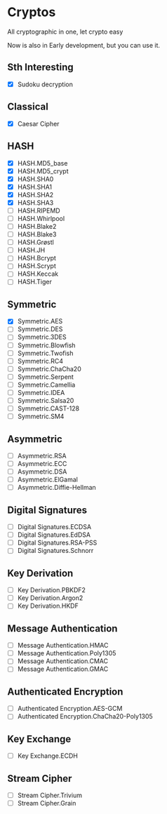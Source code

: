 # Cryptos

All cryptographic in one, let crypto easy

Now is also in Early development, but you can use it.

## Sth Interesting

- [x] Sudoku decryption

## Classical

- [x] Caesar Cipher

## HASH

- [x] HASH.MD5_base
- [x] HASH.MD5_crypt
- [x] HASH.SHA0
- [x] HASH.SHA1
- [x] HASH.SHA2
- [x] HASH.SHA3
- [ ] HASH.RIPEMD
- [ ] HASH.Whirlpool
- [ ] HASH.Blake2
- [ ] HASH.Blake3
- [ ] HASH.Grøstl
- [ ] HASH.JH
- [ ] HASH.Bcrypt
- [ ] HASH.Scrypt
- [ ] HASH.Keccak
- [ ] HASH.Tiger

## Symmetric

- [x] Symmetric.AES
- [ ] Symmetric.DES
- [ ] Symmetric.3DES
- [ ] Symmetric.Blowfish
- [ ] Symmetric.Twofish
- [ ] Symmetric.RC4
- [ ] Symmetric.ChaCha20
- [ ] Symmetric.Serpent
- [ ] Symmetric.Camellia
- [ ] Symmetric.IDEA
- [ ] Symmetric.Salsa20
- [ ] Symmetric.CAST-128
- [ ] Symmetric.SM4

## Asymmetric

- [ ] Asymmetric.RSA
- [ ] Asymmetric.ECC
- [ ] Asymmetric.DSA
- [ ] Asymmetric.ElGamal
- [ ] Asymmetric.Diffie-Hellman

## Digital Signatures

- [ ] Digital Signatures.ECDSA
- [ ] Digital Signatures.EdDSA
- [ ] Digital Signatures.RSA-PSS
- [ ] Digital Signatures.Schnorr

## Key Derivation

- [ ] Key Derivation.PBKDF2
- [ ] Key Derivation.Argon2
- [ ] Key Derivation.HKDF

## Message Authentication

- [ ] Message Authentication.HMAC
- [ ] Message Authentication.Poly1305
- [ ] Message Authentication.CMAC
- [ ] Message Authentication.GMAC

## Authenticated Encryption

- [ ] Authenticated Encryption.AES-GCM
- [ ] Authenticated Encryption.ChaCha20-Poly1305

## Key Exchange

- [ ] Key Exchange.ECDH

## Stream Cipher

- [ ] Stream Cipher.Trivium
- [ ] Stream Cipher.Grain
